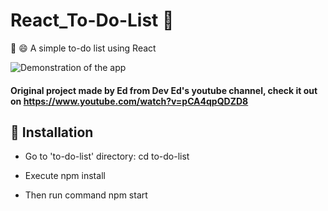 # React_To-Do-List :memo:
:pencil: :smile:
A simple to-do list using React 


![Demonstration of the app](https://i.imgur.com/MInEjQP.gif)

#### Original project made by Ed from Dev Ed's youtube channel, check it out on https://www.youtube.com/watch?v=pCA4qpQDZD8

## :rocket: Installation

- Go to 'to-do-list' directory: cd to-do-list

- Execute npm install

- Then run command npm start

